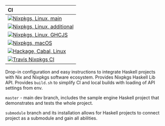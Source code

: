 | CI                                                                                                                                                                                                                                                                             |
| :---                                                                                                                                                                                                                                                                           |
| [![Nixpkgs, Linux, main](https://github.com/Anton-Latukha/haskell-with-nixpkgs/workflows/Nixpkgs,%20Linux,%20main/badge.svg)](https://github.com/Anton-Latukha/haskell-with-nixpkgs/actions?query=branch%3Amaster+workflow%3A%22Nixpkgs%2C+Linux%2C+main%22)                   |
| [![Nixpkgs, Linux, additional](https://github.com/Anton-Latukha/haskell-with-nixpkgs/workflows/Nixpkgs,%20Linux,%20additional/badge.svg)](https://github.com/Anton-Latukha/haskell-with-nixpkgs/actions?query=branch%3Amaster+workflow%3A%22Nixpkgs%2C+Linux%2C+additional%22) |
| [![Nixpkgs, Linux, GHCJS](https://github.com/Anton-Latukha/haskell-with-nixpkgs/workflows/Nixpkgs,%20Linux,%20GHCJS/badge.svg)](https://github.com/Anton-Latukha/haskell-with-nixpkgs/actions?query=branch%3Amaster+workflow%3A%22Nixpkgs%2C+Linux%2C+GHCJS%22)                |
| [![Nixpkgs, macOS](https://github.com/Anton-Latukha/haskell-with-nixpkgs/workflows/Nixpkgs,%20macOS/badge.svg)](https://github.com/Anton-Latukha/haskell-with-nixpkgs/actions?query=branch%3Amaster+workflow%3A%22Nixpkgs%2C+macOS%22)                                         |
| [![Hackage, Cabal, Linux](https://github.com/Anton-Latukha/haskell-with-nixpkgs/workflows/Hackage,%20Cabal,%20Linux/badge.svg)](https://github.com/Anton-Latukha/haskell-with-nixpkgs/actions?query=branch%3Amaster+workflow%3A%22Hackage%2C+Cabal%2C+Linux%22)                |
| [![Travis Nixpkgs CI](https://img.shields.io/travis/com/haskell-nix/haskell-with-nixpkgs?label=Travis%20Nixpkgs%20CI&logo=Travis)](https://travis-ci.com/github/haskell-nix/haskell-with-nixpkgs)                                                                                                                                                                       |

Drop-in configuration and easy instructions to integrate Haskell projects with Nix and Nixpkgs software ecosystem.
Provides Nixpkgs Haskell Lib API.
Provides `build.sh` to simplify CI and local builds with loading of API settings from env.

`master` - main dev branch, includes the sample engine Haskell project that demonstrates and tests the whole project.

`submodule` branch and its installation allows for Haskell projects to connect project as a submodule and gain all abilities.

